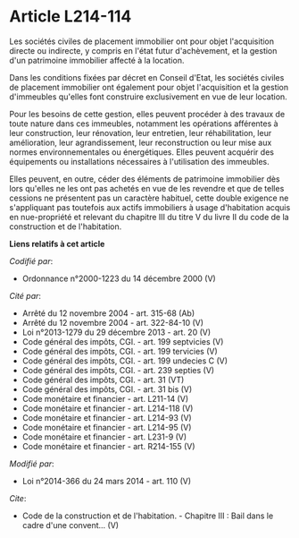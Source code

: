 # Article L214-114

Les sociétés civiles de placement immobilier ont pour objet l'acquisition directe ou indirecte, y compris en l'état futur
d'achèvement, et la gestion d'un patrimoine immobilier affecté à la location. 

Dans les conditions fixées par décret en Conseil d'Etat, les sociétés civiles de placement immobilier ont également pour
objet l'acquisition et la gestion d'immeubles qu'elles font construire exclusivement en vue de leur location. 

Pour les besoins de cette gestion, elles peuvent procéder à des travaux de toute nature dans ces immeubles, notamment les
opérations afférentes à leur construction, leur rénovation, leur entretien, leur réhabilitation, leur amélioration, leur
agrandissement, leur reconstruction ou leur mise aux normes environnementales ou énergétiques. Elles peuvent acquérir des
équipements ou installations nécessaires à l'utilisation des immeubles. 

Elles peuvent, en outre, céder des éléments de patrimoine immobilier dès lors qu'elles ne les ont pas achetés en vue de les
revendre et que de telles cessions ne présentent pas un caractère habituel, cette double exigence ne s'appliquant pas
toutefois aux actifs immobiliers à usage d'habitation acquis en nue-propriété et relevant du chapitre III du titre V du livre
II du code de la construction et de l'habitation.

**Liens relatifs à cet article**

_Codifié par_:

  - Ordonnance n°2000-1223 du 14 décembre 2000 (V)

_Cité par_:

  - Arrêté du 12 novembre 2004 - art. 315-68 (Ab)
  - Arrêté du 12 novembre 2004 - art. 322-84-10 (V)
  - Loi n°2013-1279 du 29 décembre 2013 - art. 20 (V)
  - Code général des impôts, CGI. - art. 199 septvicies (V)
  - Code général des impôts, CGI. - art. 199 tervicies (V)
  - Code général des impôts, CGI. - art. 199 undecies C (V)
  - Code général des impôts, CGI. - art. 239 septies (V)
  - Code général des impôts, CGI. - art. 31 (VT)
  - Code général des impôts, CGI. - art. 31 bis (V)
  - Code monétaire et financier - art. L211-14 (V)
  - Code monétaire et financier - art. L214-118 (V)
  - Code monétaire et financier - art. L214-93 (V)
  - Code monétaire et financier - art. L214-95 (V)
  - Code monétaire et financier - art. L231-9 (V)
  - Code monétaire et financier - art. R214-155 (V)

_Modifié par_:

  - Loi n°2014-366 du 24 mars 2014 - art. 110 (V)

_Cite_:

  - Code de la construction et de l'habitation. -  Chapitre III : Bail dans le cadre d'une convent... (V)
